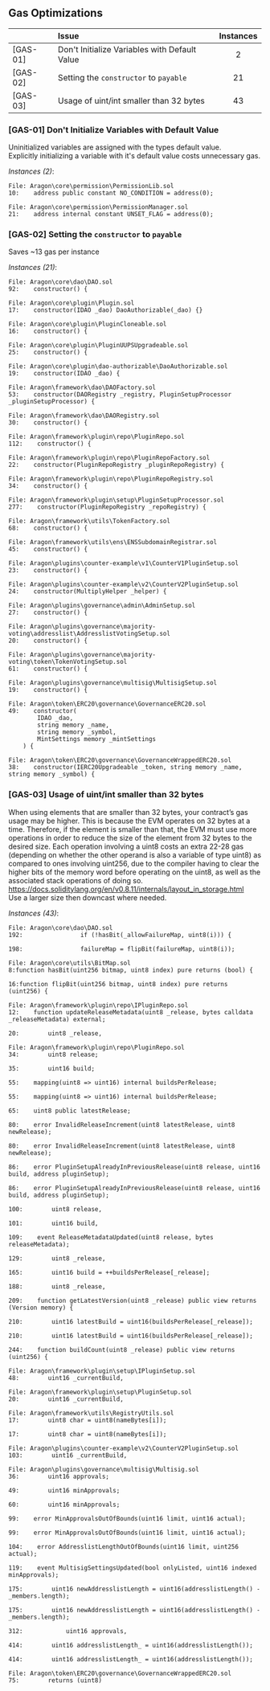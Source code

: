 ## Gas Optimizations
| |Issue|Instances|
|-|:-|:-:|
| [GAS-01] | Don't Initialize Variables with Default Value | 2 | 
| [GAS-02] | Setting the `constructor` to `payable` | 21 | 
| [GAS-03] | Usage of uint/int smaller than 32 bytes | 43 | 

### [GAS-01] Don't Initialize Variables with Default Value
Uninitialized variables are assigned with the types default value.<br>Explicitly initializing a variable with it's default value costs unnecessary gas.

*Instances (2)*:
```solidity
File: Aragon\core\permission\PermissionLib.sol
10:    address public constant NO_CONDITION = address(0);

```

```solidity
File: Aragon\core\permission\PermissionManager.sol
21:    address internal constant UNSET_FLAG = address(0);

```

### [GAS-02] Setting the `constructor` to `payable`
Saves ~13 gas per instance

*Instances (21)*:
```solidity
File: Aragon\core\dao\DAO.sol
92:    constructor() {

```

```solidity
File: Aragon\core\plugin\Plugin.sol
17:    constructor(IDAO _dao) DaoAuthorizable(_dao) {}

```

```solidity
File: Aragon\core\plugin\PluginCloneable.sol
16:    constructor() {

```

```solidity
File: Aragon\core\plugin\PluginUUPSUpgradeable.sol
25:    constructor() {

```

```solidity
File: Aragon\core\plugin\dao-authorizable\DaoAuthorizable.sol
19:    constructor(IDAO _dao) {

```

```solidity
File: Aragon\framework\dao\DAOFactory.sol
53:    constructor(DAORegistry _registry, PluginSetupProcessor _pluginSetupProcessor) {

```

```solidity
File: Aragon\framework\dao\DAORegistry.sol
30:    constructor() {

```

```solidity
File: Aragon\framework\plugin\repo\PluginRepo.sol
112:    constructor() {

```

```solidity
File: Aragon\framework\plugin\repo\PluginRepoFactory.sol
22:    constructor(PluginRepoRegistry _pluginRepoRegistry) {

```

```solidity
File: Aragon\framework\plugin\repo\PluginRepoRegistry.sol
34:    constructor() {

```

```solidity
File: Aragon\framework\plugin\setup\PluginSetupProcessor.sol
277:    constructor(PluginRepoRegistry _repoRegistry) {

```

```solidity
File: Aragon\framework\utils\TokenFactory.sol
68:    constructor() {

```

```solidity
File: Aragon\framework\utils\ens\ENSSubdomainRegistrar.sol
45:    constructor() {

```

```solidity
File: Aragon\plugins\counter-example\v1\CounterV1PluginSetup.sol
23:    constructor() {

```

```solidity
File: Aragon\plugins\counter-example\v2\CounterV2PluginSetup.sol
24:    constructor(MultiplyHelper _helper) {

```

```solidity
File: Aragon\plugins\governance\admin\AdminSetup.sol
27:    constructor() {

```

```solidity
File: Aragon\plugins\governance\majority-voting\addresslist\AddresslistVotingSetup.sol
20:    constructor() {

```

```solidity
File: Aragon\plugins\governance\majority-voting\token\TokenVotingSetup.sol
61:    constructor() {

```

```solidity
File: Aragon\plugins\governance\multisig\MultisigSetup.sol
19:    constructor() {

```

```solidity
File: Aragon\token\ERC20\governance\GovernanceERC20.sol
49:    constructor(
        IDAO _dao,
        string memory _name,
        string memory _symbol,
        MintSettings memory _mintSettings
    ) {

```

```solidity
File: Aragon\token\ERC20\governance\GovernanceWrappedERC20.sol
38:    constructor(IERC20Upgradeable _token, string memory _name, string memory _symbol) {

```

### [GAS-03] Usage of uint/int smaller than 32 bytes
When using elements that are smaller than 32 bytes, your contract’s gas usage may be higher. This is because the EVM operates on 32 bytes at a time. Therefore, if the element is smaller than that, the EVM must use more operations in order to reduce the size of the element from 32 bytes to the desired size. Each operation involving a uint8 costs an extra 22-28 gas (depending on whether the other operand is also a variable of type uint8) as compared to ones involving uint256, due to the compiler having to clear the higher bits of the memory word before operating on the uint8, as well as the associated stack operations of doing so. https://docs.soliditylang.org/en/v0.8.11/internals/layout_in_storage.html<br>Use a larger size then downcast where needed.

*Instances (43)*:
```solidity
File: Aragon\core\dao\DAO.sol
192:                if (!hasBit(_allowFailureMap, uint8(i))) {

198:                failureMap = flipBit(failureMap, uint8(i));

```

```solidity
File: Aragon\core\utils\BitMap.sol
8:function hasBit(uint256 bitmap, uint8 index) pure returns (bool) {

16:function flipBit(uint256 bitmap, uint8 index) pure returns (uint256) {

```

```solidity
File: Aragon\framework\plugin\repo\IPluginRepo.sol
12:    function updateReleaseMetadata(uint8 _release, bytes calldata _releaseMetadata) external;

20:        uint8 _release,

```

```solidity
File: Aragon\framework\plugin\repo\PluginRepo.sol
34:        uint8 release;

35:        uint16 build;

55:    mapping(uint8 => uint16) internal buildsPerRelease;

55:    mapping(uint8 => uint16) internal buildsPerRelease;

65:    uint8 public latestRelease;

80:    error InvalidReleaseIncrement(uint8 latestRelease, uint8 newRelease);

80:    error InvalidReleaseIncrement(uint8 latestRelease, uint8 newRelease);

86:    error PluginSetupAlreadyInPreviousRelease(uint8 release, uint16 build, address pluginSetup);

86:    error PluginSetupAlreadyInPreviousRelease(uint8 release, uint16 build, address pluginSetup);

100:        uint8 release,

101:        uint16 build,

109:    event ReleaseMetadataUpdated(uint8 release, bytes releaseMetadata);

129:        uint8 _release,

165:        uint16 build = ++buildsPerRelease[_release];

188:        uint8 _release,

209:    function getLatestVersion(uint8 _release) public view returns (Version memory) {

210:        uint16 latestBuild = uint16(buildsPerRelease[_release]);

210:        uint16 latestBuild = uint16(buildsPerRelease[_release]);

244:    function buildCount(uint8 _release) public view returns (uint256) {

```

```solidity
File: Aragon\framework\plugin\setup\IPluginSetup.sol
48:        uint16 _currentBuild,

```

```solidity
File: Aragon\framework\plugin\setup\PluginSetup.sol
20:        uint16 _currentBuild,

```

```solidity
File: Aragon\framework\utils\RegistryUtils.sol
17:        uint8 char = uint8(nameBytes[i]);

17:        uint8 char = uint8(nameBytes[i]);

```

```solidity
File: Aragon\plugins\counter-example\v2\CounterV2PluginSetup.sol
103:        uint16 _currentBuild,

```

```solidity
File: Aragon\plugins\governance\multisig\Multisig.sol
36:        uint16 approvals;

49:        uint16 minApprovals;

60:        uint16 minApprovals;

99:    error MinApprovalsOutOfBounds(uint16 limit, uint16 actual);

99:    error MinApprovalsOutOfBounds(uint16 limit, uint16 actual);

104:    error AddresslistLengthOutOfBounds(uint16 limit, uint256 actual);

119:    event MultisigSettingsUpdated(bool onlyListed, uint16 indexed minApprovals);

175:        uint16 newAddresslistLength = uint16(addresslistLength() - _members.length);

175:        uint16 newAddresslistLength = uint16(addresslistLength() - _members.length);

312:            uint16 approvals,

414:        uint16 addresslistLength_ = uint16(addresslistLength());

414:        uint16 addresslistLength_ = uint16(addresslistLength());

```

```solidity
File: Aragon\token\ERC20\governance\GovernanceWrappedERC20.sol
75:        returns (uint8)

```
